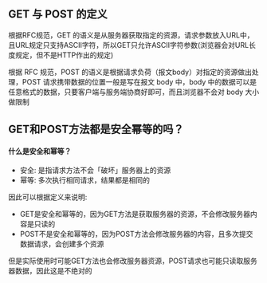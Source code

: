 ## GET 与 POST 的定义

根据RFC规范，GET 的语义是从服务器获取指定的资源，请求参数放入URL中，且URL规定只支持ASCII字符，所以GET只允许ASCII字符参数(浏览器会对URL长度规定，但不是HTTP作出的规定)

根据 RFC 规范，POST 的语义是根据请求负荷（报文body）对指定的资源做出处理，POST 请求携带数据的位置一般是写在报文 body 中，body 中的数据可以是任意格式的数据，只要客户端与服务端协商好即可，而且浏览器不会对 body 大小做限制


## GET和POST方法都是安全幂等的吗？

#### 什么是安全和幂等？

- 安全: 是指请求方法不会「破坏」服务器上的资源
- 幂等: 多次执行相同请求，结果都是相同的

因此可以根据定义来说明:
- GET是安全和幂等的，因为GET方法是获取服务器的资源，不会修改服务器内容是只读的
- POST不是安全和幂等的，因为POST方法会修改服务器的内容，且多次提交数据请求，会创建多个资源

但是实际使用时可能GET方法也会修改服务器资源，POST请求也可能只读取服务器数据，因此这是不绝对的


